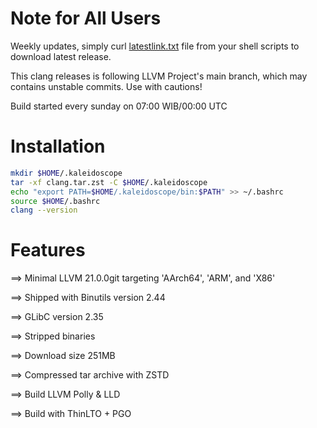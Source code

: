 # Note for All Users

Weekly updates, simply curl [latestlink.txt](https://raw.githubusercontent.com/PurrrsLitterbox/LLVM-weekly/refs/heads/main/latestlink.txt) file from your shell scripts to download latest release.

This clang releases is following LLVM Project's main branch, which may contains unstable commits. Use with cautions!

Build started every sunday on 07:00 WIB/00:00 UTC

# Installation

```bash
mkdir $HOME/.kaleidoscope
tar -xf clang.tar.zst -C $HOME/.kaleidoscope
echo "export PATH=$HOME/.kaleidoscope/bin:$PATH" >> ~/.bashrc
source $HOME/.bashrc
clang --version
``` 

# Features

==> Minimal LLVM 21.0.0git targeting 'AArch64', 'ARM', and 'X86'

==> Shipped with Binutils version 2.44

==> GLibC version 2.35

==> Stripped binaries

==> Download size 251MB

==> Compressed tar archive with ZSTD

==> Build LLVM Polly & LLD

==> Build with ThinLTO + PGO
